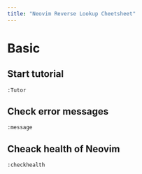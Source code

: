 ```yaml
---
title: "Neovim Reverse Lookup Cheetsheet"
---
```

# Basic 

## Start tutorial

```:bash
:Tutor
```

## Check error messages

```:bash
:message
```

## Cheack health of Neovim

```:bash
:checkhealth
```
